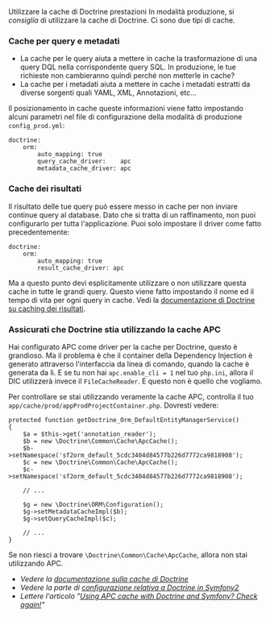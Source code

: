 Utilizzare la cache di Doctrine
prestazioni
In modalità produzione, si _consiglia_ di utilizzare la cache di Doctrine. Ci sono due tipi di cache.

### Cache per query e metadati
* La cache per le query aiuta a mettere in cache la trasformazione di una query DQL nella corrispondente query SQL. In produzione, le tue richieste non cambieranno quindi perché non metterle in cache?
* La cache per i metadati aiuta a mettere in cache i metadati estratti da diverse sorgenti quali YAML, XML, Annotazioni, etc...

Il posizionamento in cache queste informazioni viene fatto impostando alcuni parametri nel file di configurazione della modalità di produzione `config_prod.yml`:

    doctrine:
        orm:
            auto_mapping: true
            query_cache_driver:    apc
            metadata_cache_driver: apc

### Cache dei risultati
Il risultato delle tue query può essere messo in cache per non inviare continue query al database. Dato che si tratta di un raffinamento, non puoi configurarlo per tutta l'applicazione. Puoi solo impostare il driver come fatto precedentemente:

    doctrine:
        orm:
            auto_mapping: true
            result_cache_driver: apc

Ma a questo punto devi esplicitamente utilizzare o non utilizzare questa cache in tutte le grandi query. Questo viene fatto impostando il nome ed il tempo di vita per ogni query in cache. Vedi la [documentazione di Doctrine su caching dei risultati](http://docs.doctrine-project.org/projects/doctrine-orm/en/latest/reference/caching.html#result-cache).

### Assicurati che Doctrine stia utilizzando la cache APC

Hai configurato APC come driver per la cache per Doctrine, questo è grandioso. Ma il problema è che il container della Dependency Injection è generato attraverso l'interfaccia da linea di comando, quando la cache è generata da lì. E se tu non hai `apc.enable_cli = 1` nel tuo `php.ini`, allora il DIC utilizzerà invece il `FileCacheReader`. E questo non è quello che vogliamo.

Per controllare se stai utilizzando veramente la cache APC, controlla il tuo `app/cache/prod/appProdProjectContainer.php`. Dovresti vedere:

    protected function getDoctrine_Orm_DefaultEntityManagerService()
    {
        $a = $this->get('annotation_reader');
        $b = new \Doctrine\Common\Cache\ApcCache();
        $b->setNamespace('sf2orm_default_5cdc3404d84577b226d7772ca9818908');
        $c = new \Doctrine\Common\Cache\ApcCache();
        $c->setNamespace('sf2orm_default_5cdc3404d84577b226d7772ca9818908');
		
        // ...
		
        $g = new \Doctrine\ORM\Configuration();
        $g->setMetadataCacheImpl($b);
        $g->setQueryCacheImpl($c);
		
        // ...
    }
	
Se non riesci a trovare `\Doctrine\Common\Cache\ApcCache`, allora non stai utilizzando APC.

* _Vedere la [documentazione sulla cache di Doctrine](http://docs.doctrine-project.org/projects/doctrine-orm/en/latest/reference/caching.html)_
* _Vedere la parte di [configurazione relativa a Doctrine in Symfony2](http://symfony.com/doc/current/reference/configuration/doctrine.html)_
* _Lettere l'articolo "[Using APC cache with Doctrine and Symfony? Check again!](http://gogs.info/2013/05/using-apc-cache-with-doctrine-symfony)"_
